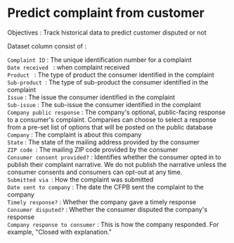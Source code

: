 # Predict complaint from customer
Objectives : Track historical data to predict customer disputed or not

Dataset column consist of :

`Complaint ID` 		: The unique identification number for a complaint <br>
`Date received ` 	: when complaint received <br>
`Product `			   :	The type of product the consumer identified in the complaint <br>
`Sub-product `: The type of sub-product the consumer identified in the complaint <br>
`Issue` : The issue the consumer identified in the complaint <br>
`Sub-issue` :  The sub-issue the consumer identified in the complaint <br>
`Company public response` : The company's optional, public-facing response to a consumer's complaint. Companies can choose to select a response from a pre-set list of options that will be posted on the public database <br>
`Company` : The complaint is about this company <br>
`State` : The state of the mailing address provided by the consumer <br>
`ZIP code `: The mailing ZIP code provided by the consumer <br>
`Consumer consent provided?` : Identifies whether the consumer opted in to publish their complaint narrative. We do not publish the narrative unless the consumer consents and consumers can opt-out at any time. <br>
`Submitted via `: How the complaint was submitted <br>
`Date sent to company` : The date the CFPB sent the complaint to the company <br>
`Timely response?` : Whether the company gave a timely response <br>
`Consumer disputed?` : Whether the consumer disputed the company's response <br>
`Company response to consumer` : This is how the company responded. For example, "Closed with explanation." <br>
